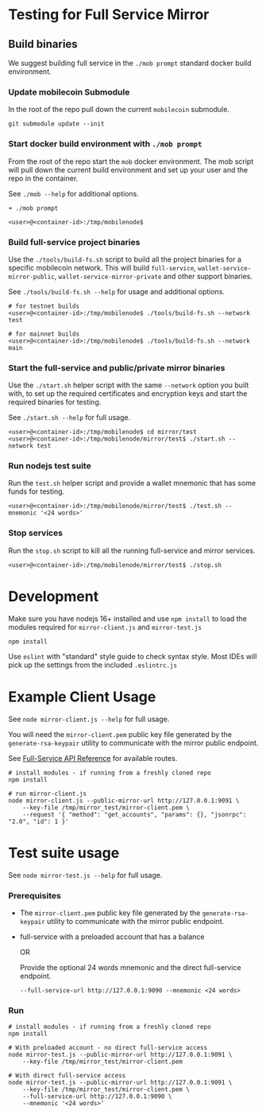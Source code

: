 # Testing for Full Service Mirror

## Build binaries

We suggest building full service in the `./mob prompt` standard docker build environment.

### Update mobilecoin Submodule

In the root of the repo pull down the current `mobilecoin` submodule.

```
git submodule update --init
```

### Start docker build environment with `./mob prompt`

From the root of the repo start the `mob` docker environment. The mob script will pull down the current build environment and set up your user and the repo in the container.

See `./mob --help` for additional options.

```
➜ ./mob prompt

<user>@<container-id>:/tmp/mobilenode$
```

### Build full-service project binaries

Use the `./tools/build-fs.sh` script to build all the project binaries for a specific mobilecoin network. This will build `full-service`, `wallet-service-mirror-public`, `wallet-service-mirror-private` and other support binaries.

See `./tools/build-fs.sh --help` for usage and additional options.

```
# for testnet builds
<user>@<container-id>:/tmp/mobilenode$ ./tools/build-fs.sh --network test

# for mainnet builds
<user>@<container-id>:/tmp/mobilenode$ ./tools/build-fs.sh --network main
```

### Start the full-service and public/private mirror binaries

Use the `./start.sh` helper script with the same `--network` option you built with, to set up the required certificates and encryption keys and start the required binaries for testing.

See `./start.sh --help` for full usage.

```
<user>@<container-id>:/tmp/mobilenode$ cd mirror/test
<user>@<container-id>:/tmp/mobilenode/mirror/test$ ./start.sh --network test
```

### Run nodejs test suite

Run the `test.sh` helper script and provide a wallet mnemonic that has some funds for testing.

```
<user>@<container-id>:/tmp/mobilenode/mirror/test$ ./test.sh --mnemonic '<24 words>'
```

### Stop services

Run the `stop.sh` script to kill all the running full-service and mirror services.

```
<user>@<container-id>:/tmp/mobilenode/mirror/test$ ./stop.sh
```

# Development

Make sure you have nodejs 16+ installed and use `npm install` to load the modules required for `mirror-client.js` and `mirror-test.js`

```
npm install
```

Use `eslint` with "standard" style guide to check syntax style. Most IDEs will pick up the settings from the included `.eslintrc.js`

# Example Client Usage

See `node mirror-client.js --help` for full usage.

You will need the `mirror-client.pem` public key file generated by the `generate-rsa-keypair` utility to communicate with the mirror public endpoint.

See [Full-Service API Reference](https://mobilecoin.gitbook.io/full-service-api/api-endpoints/v2) for available routes.

```
# install modules - if running from a freshly cloned repo
npm install

# run mirror-client.js
node mirror-client.js --public-mirror-url http://127.0.0.1:9091 \
    --key-file /tmp/mirror_test/mirror-client.pem \
    --request '{ "method": "get_accounts", "params": {}, "jsonrpc": "2.0", "id": 1 }'
```

# Test suite usage

See `node mirror-test.js --help` for full usage.

### Prerequisites

- The `mirror-client.pem` public key file generated by the `generate-rsa-keypair` utility to communicate with the mirror public endpoint.
- full-service with a preloaded account that has a balance

    OR

    Provide the optional 24 words mnemonic and the direct full-service endpoint.

    `--full-service-url http://127.0.0.1:9090 --mnemonic <24 words>`

### Run

```
# install modules - if running from a freshly cloned repo
npm install

# With preloaded account - no direct full-service access
node mirror-test.js --public-mirror-url http://127.0.0.1:9091 \
    --key-file /tmp/mirror_test/mirror-client.pem

# With direct full-service access
node mirror-test.js --public-mirror-url http://127.0.0.1:9091 \
    --key-file /tmp/mirror_test/mirror-client.pem \
    --full-service-url http://127.0.0.1:9090 \
    --mnemonic '<24 words>'
```

